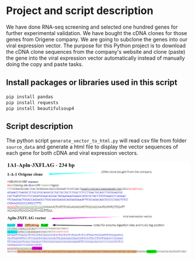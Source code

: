 # Project and script description
We have done RNA-seq screening and selected one hundred genes for further experimental validation. We have bought the cDNA clones for those genes from Origene company. We are going to subclone the genes into our viral expression vector. The purpose for this Python project is to download the cDNA clone sequences from the company's website and clone (paste) the gene into the viral expression vector automatically instead of manually doing the copy and paste tasks.

## Install packages or libraries used in this script

```shell
pip install pandas 
pip install requests
pip install beautifulsoup4
```

## Script description

The python script `generate_vector_to_html.py` will read csv file from folder `source_data` and generate a html file to display the vector sequences of each gene for both cDNA and viral expression vectors.

![](https://github.com/wei319/project/blob/59768cee0e452fbf8ff8d9c51a5ed6c2732d4ba6/template.png)
